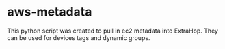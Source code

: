 # aws-metadata
This python script was created to pull in ec2 metadata into ExtraHop. They can be used for devices tags and dynamic groups. 
